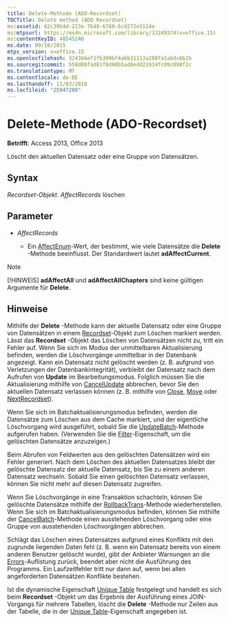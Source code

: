```yaml
---
title: Delete-Methode (ADO-Recordset)
TOCTitle: Delete method (ADO Recordset)
ms:assetid: 62c39b4d-223e-7b48-6780-6cd272e3114e
ms:mtpsurl: https://msdn.microsoft.com/library/JJ249374(v=office.15)
ms:contentKeyID: 48545246
ms.date: 09/18/2015
mtps_version: v=office.15
ms.openlocfilehash: 324366ef1fb399bf4a6b31113a288fa1abdc6b2b
ms.sourcegitcommit: 558d09fad81f8d80b5ad0edd21934fc09c098f2c
ms.translationtype: MT
ms.contentlocale: de-DE
ms.lasthandoff: 11/03/2018
ms.locfileid: "25947280"
---
```

# <a name="delete-method-ado-recordset"></a>Delete-Methode (ADO-Recordset)


**Betrifft**: Access 2013, Office 2013



Löscht den aktuellen Datensatz oder eine Gruppe von Datensätzen.

## <a name="syntax"></a>Syntax

*Recordset-Objekt*. *AffectRecords* löschen

## <a name="parameters"></a>Parameter

- *AffectRecords*

  - Ein [AffectEnum](affectenum.md)-Wert, der bestimmt, wie viele Datensätze die **Delete** -Methode beeinflusst. Der Standardwert lautet **adAffectCurrent**.


> [!NOTE]
> [!HINWEIS] **adAffectAll** und **adAffectAllChapters** sind keine gültigen Argumente für **Delete**.

## <a name="remarks"></a>Hinweise

Mithilfe der **Delete** -Methode kann der aktuelle Datensatz oder eine Gruppe von Datensätzen in einem [Recordset](recordset-object-ado.md)-Objekt zum Löschen markiert werden. Lässt das **Recordset** -Objekt das Löschen von Datensätzen nicht zu, tritt ein Fehler auf. Wenn Sie sich im Modus der unmittelbaren Aktualisierung befinden, werden die Löschvorgänge unmittelbar in der Datenbank angezeigt. Kann ein Datensatz nicht gelöscht werden (z. B. aufgrund von Verletzungen der Datenbankintegrität), verbleibt der Datensatz nach dem Aufrufen von **Update** im Bearbeitungsmodus. Folglich müssen Sie die Aktualisierung mithilfe von [CancelUpdate](cancelupdate-method-ado.md) abbrechen, bevor Sie den aktuellen Datensatz verlassen können (z. B. mithilfe von [Close](close-method-ado.md), [Move](move-method-ado.md) oder [NextRecordset](nextrecordset-method-ado.md)).

Wenn Sie sich im Batchaktualisierungsmodus befinden, werden die Datensätze zum Löschen aus dem Cache markiert, und der eigentliche Löschvorgang wird ausgeführt, sobald Sie die [UpdateBatch](updatebatch-method-ado.md)-Methode aufgerufen haben. (Verwenden Sie die [Filter](filter-property-ado.md)-Eigenschaft, um die gelöschten Datensätze anzuzeigen.)

Beim Abrufen von Feldwerten aus den gelöschten Datensätzen wird ein Fehler generiert. Nach dem Löschen des aktuellen Datensatzes bleibt der gelöschte Datensatz der aktuelle Datensatz, bis Sie zu einem anderen Datensatz wechseln. Sobald Sie einen gelöschten Datensatz verlassen, können Sie nicht mehr auf diesen Datensatz zugreifen.

Wenn Sie Löschvorgänge in eine Transaktion schachteln, können Sie gelöschte Datensätze mithilfe der [RollbackTrans](begintrans-committrans-and-rollbacktrans-methods-ado.md)-Methode wiederherstellen. Wenn Sie sich im Batchaktualisierungsmodus befinden, können Sie mithilfe der [CancelBatch](cancelbatch-method-ado.md)-Methode einen ausstehenden Löschvorgang oder eine Gruppe von ausstehenden Löschvorgängen abbrechen.

Schlägt das Löschen eines Datensatzes aufgrund eines Konflikts mit den zugrunde liegenden Daten fehl (z. B. wenn ein Datensatz bereits von einem anderen Benutzer gelöscht wurde), gibt der Anbieter Warnungen an die [Errors](errors-collection-ado.md)-Auflistung zurück, beendet aber nicht die Ausführung des Programms. Ein Laufzeitfehler tritt nur dann auf, wenn bei allen angeforderten Datensätzen Konflikte bestehen.

Ist die dynamische Eigenschaft [Unique Table](unique-table-unique-schema-unique-catalog-properties-dynamic-ado.md) festgelegt und handelt es sich beim **Recordset** -Objekt um das Ergebnis der Ausführung eines JOIN-Vorgangs für mehrere Tabellen, löscht die **Delete** -Methode nur Zeilen aus der Tabelle, die in der [Unique Table](unique-table-unique-schema-unique-catalog-properties-dynamic-ado.md)-Eigenschaft angegeben ist.

